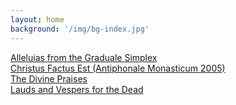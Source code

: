 ```yaml
---
layout: home 
background: '/img/bg-index.jpg' 
---
```


[Alleluias from the Graduale Simplex](/pdf/Alleluias-from-the-Graduale-Simplex.pdf)  
[Christus Factus Est (Antiphonale Monasticum 2005)](/pdf/christus-factus-est.pdf)  
[The Divine Praises](/pdf/the-divine-praises.pdf)  
[Lauds and Vespers for the Dead](/pdf/office-for-the-dead.pdf)